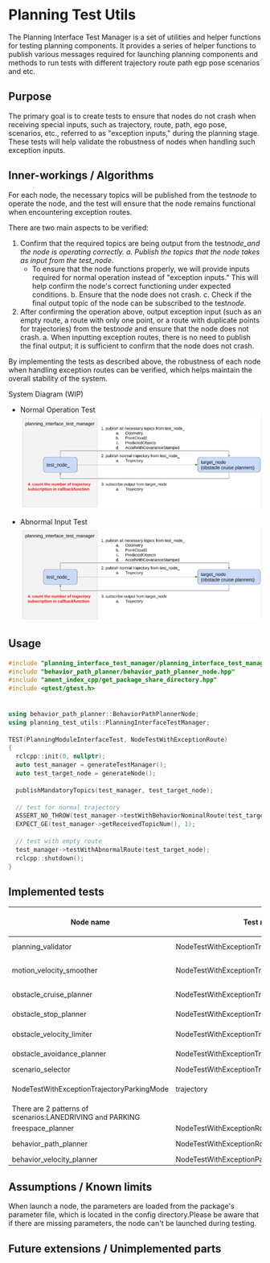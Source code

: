 # Planning Test Utils

The Planning Interface Test Manager is a set of utilities and helper functions for testing planning components. It provides a series of helper functions to publish various messages required for launching planning components and methods to run tests with different trajectory route path egp pose scenarios and etc.

## Purpose

The primary goal is to create tests to ensure that nodes do not crash when receiving special inputs, such as trajectory, route, path, ego pose, scenarios, etc., referred to as "exception inputs," during the planning stage. These tests will help validate the robustness of nodes when handling such exception inputs.

## Inner-workings / Algorithms

For each node, the necessary topics will be published from the test*node* to operate the node, and the test will ensure that the node remains functional when encountering exception routes.

There are two main aspects to be verified:

1. Confirm that the required topics are being output from the test*node_and the node is operating correctly.
   a. Publish the topics that the node takes as input from the test_node*.
   - To ensure that the node functions properly, we will provide inputs required for normal operation instead of "exception inputs." This will help confirm the node's correct functioning under expected conditions.
     b. Ensure that the node does not crash.
     c. Check if the final output topic of the node can be subscribed to the test*node*.
2. After confirming the operation above, output exception input (such as an empty route, a route with only one point, or a route with duplicate points for trajectories) from the test*node* and ensure that the node does not crash.
   a. When inputting exception routes, there is no need to publish the final output; it is sufficient to confirm that the node does not crash.

By implementing the tests as described above, the robustness of each node when handling exception routes can be verified, which helps maintain the overall stability of the system.

System Diagram (WIP)

- Normal Operation Test
  ![Normal Operation Test](./image/normal_operation_test.png)

- Abnormal Input Test
  ![Normal Operation Test](./image/normal_operation_test.png)

## Usage

```cpp
#include "planning_interface_test_manager/planning_interface_test_manager.hpp"
#include "behavior_path_planner/behavior_path_planner_node.hpp"
#include "ament_index_cpp/get_package_share_directory.hpp"
#include <gtest/gtest.h>


using behavior_path_planner::BehaviorPathPlannerNode;
using planning_test_utils::PlanningInterfaceTestManager;

TEST(PlanningModuleInterfaceTest, NodeTestWithExceptionRoute)
{
  rclcpp::init(0, nullptr);
  auto test_manager = generateTestManager();
  auto test_target_node = generateNode();

  publishMandatoryTopics(test_manager, test_target_node);

  // test for normal trajectory
  ASSERT_NO_THROW(test_manager->testWithBehaviorNominalRoute(test_target_node));
  EXPECT_GE(test_manager->getReceivedTopicNum(), 1);

  // test with empty route
  test_manager->testWithAbnormalRoute(test_target_node);
  rclcpp::shutdown();
}
```

## Implemented tests

| Node name                                                 | Test name                                      | exception input     | output                                          | Exceptional trajectory/route/path_with_lane_id pattern | Current test result       |
| --------------------------------------------------------- | ---------------------------------------------- | ------------------- | ----------------------------------------------- | ------------------------------------------------------ | ------------------------- |
| planning_validator                                        | NodeTestWithExceptionTrajectory                | trajectory          | trajectory                                      | Empty, single point, path with duplicate points        |                           |
| motion_velocity_smoother                                  | NodeTestWithExceptionTrajectory                | trajectory          | trajectory                                      | Empty, single point, path with duplicate points        | Commented out due to fail |
| obstacle_cruise_planner                                   | NodeTestWithExceptionTrajectory                | trajectory          | trajectory                                      | Empty, single point, path with duplicate points        |                           |
| obstacle_stop_planner                                     | NodeTestWithExceptionTrajectory                | trajectory          | trajectory                                      | Empty, single point, path with duplicate points        |                           |
| obstacle_velocity_limiter                                 | NodeTestWithExceptionTrajectory                | trajectory          | trajectory                                      | Empty, single point, path with duplicate points        |                           |
| obstacle_avoidance_planner                                | NodeTestWithExceptionTrajectory                | trajectory          | trajectory                                      | Empty, single point, path with duplicate points        |                           |
| scenario_selector                                         | NodeTestWithExceptionTrajectoryLaneDrivingMode |
| NodeTestWithExceptionTrajectoryParkingMode                | trajectory                                     | scenario            | Empty, single point, path with duplicate points |
| There are 2 patterns of scenarios:LANEDRIVING and PARKING |                                                |
| freespace_planner                                         | NodeTestWithExceptionRoute                     | route               | trajectory                                      | Empty route                                            |                           |
| behavior_path_planner                                     | NodeTestWithExceptionRoute                     | route, ego position | path_with_lane_id                               | Empty route, TBD                                       |                           |
| behavior_velocity_planner                                 | NodeTestWithExceptionPathWithLaneID            | path_with_lane_id   | path                                            | Empty path                                             |                           |

## Assumptions / Known limits

When launch a node, the parameters are loaded from the package's parameter file, which is located in the config directory.Please be aware that if there are missing parameters, the node can't be launched during testing.

## Future extensions / Unimplemented parts
